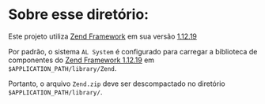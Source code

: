 Sobre esse diretório:
=====================

Este projeto utiliza [Zend Framework](http://www.zendframework.com/) em sua versão [1.12.19](https://packages.zendframework.com/releases/ZendFramework-1.12.19/ZendFramework-1.12.19.zip) 

Por padrão, o sistema `AL System` é configurado para carregar a biblioteca 
de componentes do [Zend Framework 1.12.19](https://packages.zendframework.com/releases/ZendFramework-1.12.19/ZendFramework-1.12.19.zip) em `$APPLICATION_PATH/library/Zend`. 

Portanto, o arquivo `Zend.zip` deve ser descompactado no diretório `$APPLICATION_PATH/library/`. 